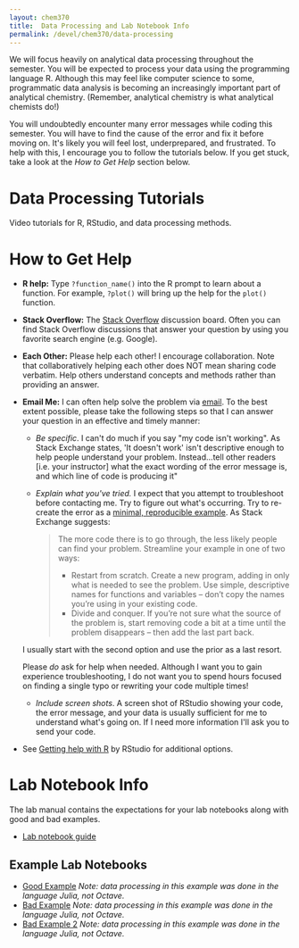 ```yaml
---
layout: chem370
title:  Data Processing and Lab Notebook Info
permalink: /devel/chem370/data-processing
---
```


We will focus heavily on analytical data processing throughout the semester.  You will be expected to process your data using the programming language R.  Although this may feel like computer science to some, programmatic data analysis is becoming an increasingly important part of analytical chemistry. (Remember, analytical chemistry is what analytical chemists do!)

You will undoubtedly encounter many error messages while coding this semester.  You will have to find the cause of the error and fix it before moving on.  It's likely you will feel lost, underprepared, and frustrated.  To help with this, I encourage you to follow the tutorials below.  If you get stuck, take a look at the *How to Get Help* section below.

# Data Processing Tutorials

Video tutorials for R, RStudio, and data processing methods.

# How to Get Help

- **R help:** Type `?function_name()` into the R prompt to learn about a function. For example, `?plot()` will bring up the help for the `plot()` function.
- **Stack Overflow:** The [Stack Overflow](https://stackoverflow.com/questions/tagged/r) discussion board.  Often you can find Stack Overflow discussions that answer your question by using you favorite search engine (e.g. Google).
- **Each Other:** Please help each other!  I encourage collaboration.  Note that collaboratively helping each other does NOT mean sharing code verbatim.  Help others understand concepts and methods rather than providing an answer.
- **Email Me:** I can often help solve the problem via [email](mailto:dfischer@wcu.edu).  To the best extent possible, please take the following steps so that I can answer your question in an effective and timely manner:
  - *Be specific*.  I can't do much if you say "my code isn't working".  As Stack Exchange states, 'It doesn't work' isn't descriptive enough to help people understand your problem. Instead...tell other readers [i.e. your instructor] what the exact wording of the error message is, and which line of code is producing it"

  - *Explain what you've tried.*  I expect that you attempt to troubleshoot before contacting me.  Try to figure out what's occurring.  Try to re-create the error as a [minimal, reproducible example](https://stackoverflow.com/help/minimal-reproducible-example).  As Stack Exchange suggests:  
  
    > The more code there is to go through, the less likely people can find your problem. Streamline your example in one of two ways:  
    > - Restart from scratch. Create a new program, adding in only what is needed to see the problem. Use simple, descriptive names for functions and variables – don’t copy the names you’re using in your existing code.  
    > - Divide and conquer. If you’re not sure what the source of the problem is, start removing code a bit at a time until the problem disappears – then add the last part back.  
    
    
  
  I usually start with the second option and use the prior as a last resort.
  
  Please *do* ask for help when needed.  Although I want you to gain experience troubleshooting, I do not want you to spend hours focused on finding a single typo or rewriting your code multiple times!
  
  - *Include screen shots*.  A screen shot of RStudio showing your code, the error message, and your data is usually sufficient for me to understand what's going on.  If I need more information I'll ask you to send your code.  


- See [Getting help with R](https://support.rstudio.com/hc/en-us/articles/200552336-Getting-Help-with-R) by RStudio for additional options.

# Lab Notebook Info

The lab manual contains the expectations for your lab notebooks along with good and bad examples.

- [Lab notebook guide]({{site.baseurl}}/devel/chem370/lab-manual/appendix-4-lab-notebook-guidelines.html)

## Example Lab Notebooks

- [Good Example]({{site.baseurl}}/devel/chem370/notebooks/good-example/) *Note: data processing in this example was done in the language Julia, not Octave.*   
- [Bad Example]({{site.baseurl}}/devel/chem370/notebooks/bad-example/)  *Note: data processing in this example was done in the language Julia, not Octave.*   
- [Bad Example 2]({{site.baseurl}}/devel/chem370/notebooks/bad-example-2/)  *Note: data processing in this example was done in the language Julia, not Octave.*  
